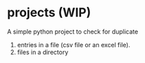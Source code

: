 # projects (WIP)
A simple python project to check for duplicate 
1. entries in a file (csv file or an excel file).
2. files in a directory

